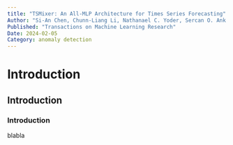 ```yaml
---
title: "TSMixer: An All-MLP Architecture for Times Series Forecasting"
Author: "Si-An Chen, Chunn-Liang Li, Nathanael C. Yoder, Sercan O. Ank and Tomas Pfister."
Published: "Transactions on Machine Learning Research"
Date: 2024-02-05
Category: anomaly detection
---
```


# Introduction

## Introduction

### Introduction

blabla
